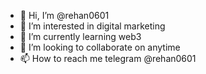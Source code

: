 - 👋 Hi, I’m @rehan0601
- 👀 I’m interested in digital marketing  
- 🌱 I’m currently learning web3
- 💞️ I’m looking to collaborate on anytime
- 📫 How to reach me telegram @rehan0601

<!---
rehan0601/rehan0601 is a ✨ special ✨ repository because its `README.md` (this file) appears on your GitHub profile.
You can click the Preview link to take a look at your changes.
--->
